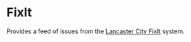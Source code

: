 # FixIt

Provides a feed of issues from the [Lancaster City FixIt](https://fixit.cityoflancasterpa.gov/) system.